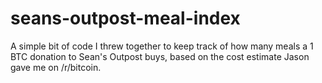 seans-outpost-meal-index
========================

A simple bit of code I threw together to keep track of how many meals a 1 BTC donation to Sean's Outpost buys, based on the cost estimate Jason gave me on /r/bitcoin.
